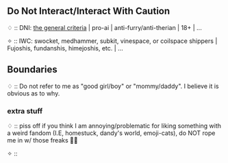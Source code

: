 ## Do Not Interact/Interact With Caution

♢ :: DNI: [the general criteria](https://basic-dni.crd.co/) | pro-ai | anti-furry/anti-therian | 18+ | ...

✧ :: IWC: swocket, medhammer, subkit, vinespace, or coilspace shippers | Fujoshis, fundanshis, himejoshis, etc. | ...

## Boundaries

♢ :: Do not refer to me as "good girl/boy" or "mommy/daddy". I believe it is obvious as to why.

### extra stuff

♢ :: piss off if you think I am annoying/problematic for liking something with a weird fandom (I.E, homestuck, dandy's world, emoji-cats), do NOT rope me in w/ those freaks 🙏🙏

✧ :: 
